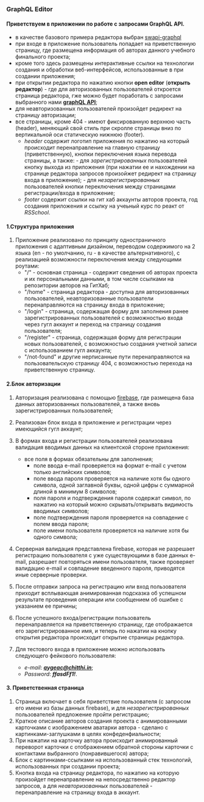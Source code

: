 ### GraphQL Editor

#### Приветствуем в приложении по работе с запросами GraphQL API.

- в качестве базового примера редактора выбран [swapi-graphql](https://swapi-graphql.netlify.app/.netlify/functions/index)
- при входе в приложение пользователь попадает на приветственную страницу, где размещена информация об авторах данного учебного финального проекта;
- кроме того здесь размещены интерактивные ссылки на технологии создания и обработки веб-интерфейсов, использованные в при создании приложения;
- при открытии редактора по нажатию кнопки **open editor** (**открыть редактор**) - где для авторизованных пользователей откроется страница редактора, гже можно будет поработать с запросами выбранного нами **[graphQL API](https://studio.apollographql.com/public/star-wars-swapi/variant/current/home)**;
- для неавторизованных пользователей произойдет редирект на страницу авторизации;
- все страницы, кроме 404 - имеют фиксированную верхнюю часть (header), меняющий свой стиль при скролле страницы вниз по вертикальной оси статическую нижнюю (footer).
  - _header_ содержит логотип приложения по нажатию на который происходит перенаправление на главную страницу (приветственную), кнопки переключения языка перевода страницы, а также: - для _зарегистрированных_ пользователей кнопку выхода из приложения (при нажатии ее и нахождении на странице редактора запросов произойжет редирект на страницу входа в приложение); - для _незарегистрированных_ пользователей кнопки переключения между страницами регистрации/входа в приложение;
  - _footer_ содержит ссылки на гит хаб аккаунты авторов проекта, год создания приложения и ссылку на учеьный курс по реакт от _*RSSchool*_.

#### 1.Структура приложения

1. Приложение реализовано по принципу одностраничного приложения с адаптивным дизайном, переводом содержимого на 2 языка (en - по умолчанию, ru - в качестве альтернативного), с реализацией возможности переключения между следующими роутами:
   - "/" - основная страница - содержит сведения об авторах проекта и их персональными данными, в том числе ссылками на репозитории авторов на ГитХаб;
   - "/home" - страница редактора - доступна для авторизованных пользователей, неавторизованные пользователи перенаправляются на страницу входа в приложение;
   - "/login" - страница, содержащая форму для заполнения ранее зарегистрированных пользователей с возможностью входа через гугл аккаунт и переход на страницу создания пользователя;
   - "/register" - страница, содержащая форму для регистрации новых пользователей, с возможностью создания учетной записи с использованием гугл аккаунта;
   - "/not-found" и другие нерписанные пути перенаправляются на пользовательскую страницу 404, с возможностью перехода на приветственную страницу.

#### 2.Блок авторизации

1. Авторизация реализована с помощью [firebase](https://firebase.google.com/), где размещена база данных авторизованных пользователей, а также вновь зарегистрированных пользователей;
2. Реализован блок входа в приложение и регистрации через имеющийся гугл аккаунт;
3. В формах входа и регистрации пользователей реализована валидация вводимых данных на клиентской стороне приложения:
   - все поля в формах обязательны для заполнения;
     - поле ввода e-mail проверяется на формат e-mail с учетом только английских символов;
     - поле ввода пароля проверяется на наличие хотя бы одного символа, одной заглавной буквы, одной цифры с суммарной длиной в минимум 8 символов;
     - поля пароля и подтверждения пароля содержат символ, по нажатию на который можно скрывать/открывать видимость вводимых символов;
     - поле подтверждения пароля проверяется на совпадение с полем ввода пароля;
     - поле имени пользователя проверяется на наличие хотя бы одного символа;
4. Серверная валидация представлена firebase, которая не разрешает регистрацию пользователя с уже существующими в базе данных e-mail, разрешает повторяться имени пользователя, также проверяет валидацию e-mail и совпадение введенного пароля, приводятся иные серверные проверки.
5. После отправки запроса на регистрацию или вход пользователя приходит всплывающая анимированная подсказка об успешном результате проведения операции или сообщением об ошибке с указанием ее причины;
6. После успешного входа/регистрации пользователь перенаправляется на приветственную страницу, где отображается его зарегистрированное имя, и теперь по нажатии на кнопку открытия редактора происходит открытие страницы редактора.
7. Для тестового входа в приложение можно использовать следующего фейкового пользователя:

   - _e-mail_: _**qygeac@chitthi.in**_;
   - _Password_: _**ffasdFf1!**_.

#### 3. Приветственная страница

1. Страница включает в себя приветствие пользователя (с запросом его имени из базы данных firebase), и для _незарегистрированных_ пользователей предложение пройти регистрацию;
2. Краткое описание авторов создания проекта с анимированными карточками с изображением аватарки автора - сделано с картинками-заглушками в целях конфеденфиальности;
3. При нажатии на карточку автора происходит анимированный переворот карточки с отображением обратной стороны карточки с контактами выбранного (понравившегося) автора;
4. Блок с картинками-ссылками на использованный стек технологий, использованных при создании проекта;
5. Кнопка входа на страницу редактора, по нажатию на которую произойдет перенаправление на непосредственно редактор запросов, а для _неавторизованных_ пользователей - перенаправление на страницу входа в аккаунт.
